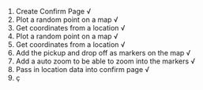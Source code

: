 1. Create Confirm Page √
2. Plot a random point on a map √
3. Get coordinates from a location √
4. Plot a random point on a map √
5. Get coordinates from a location √ 
6. Add the pickup and drop off as markers on the map √
7. Add a auto zoom to be able to zoom into the markers √
8. Pass in location data into confirm page √
9. ç